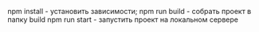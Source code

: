 npm install - установить зависимости;
npm run build - собрать проект в папку build
npm run start - запустить проект на локальном сервере
